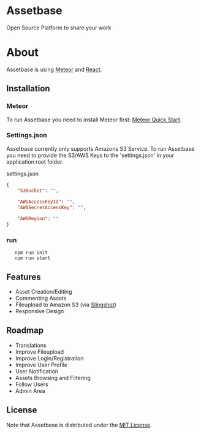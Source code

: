 # Assetbase

Open Source Platform to share your work

# About

Assetbase is using [Meteor](https://www.meteor.com/install) and [React](https://facebook.github.io/react/).

## Installation

### Meteor

To run Assetbase you need to install Meteor first: [Meteor Quick Start](https://github.com/meteor/meteor#quick-start).

### Settings.json

Assetbase currently only supports Amazons S3 Service. To run Assetbase you need to provide the S3/AWS Keys to the 'settings.json' in your application root folder.

settings.json
````json
{
	"S3Bucket": "",
	
	"AWSAccessKeyId": "",
  	"AWSSecretAccessKey": "",

  	"AWSRegion": ""
}
````

### run

````
   npm run init
   npm run start
````

## Features

- Asset Creation/Editing
- Commenting Assets
- Fileupload to Amazon S3 (via [Slingshot](https://github.com/CulturalMe/meteor-slingshot/))
- Responsive Design 

## Roadmap

- Translations
- Improve Fileupload
- Improve Login/Registration
- Improve User Profile
- User Notification
- Assets Browsing and Filtering
- Follow Users
- Admin Area

## License

Note that Assetbase is distributed under the [MIT License](http://opensource.org/licenses/MIT).
